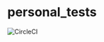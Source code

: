 # personal_tests
<img alt="CircleCI" src="https://img.shields.io/circleci/build/github/zsmhlubi/personal_tests/circleci-project-setup">
